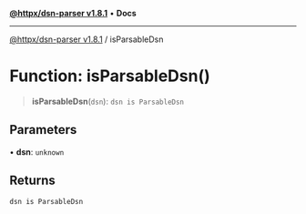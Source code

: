 [**@httpx/dsn-parser v1.8.1**](../README.md) • **Docs**

***

[@httpx/dsn-parser v1.8.1](../README.md) / isParsableDsn

# Function: isParsableDsn()

> **isParsableDsn**(`dsn`): `dsn is ParsableDsn`

## Parameters

• **dsn**: `unknown`

## Returns

`dsn is ParsableDsn`
